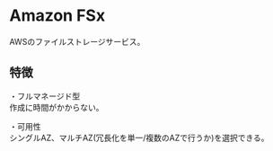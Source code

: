 # Amazon FSx
AWSのファイルストレージサービス。

## 特徴
・フルマネージド型  
作成に時間がかからない。

・可用性  
シングルAZ、マルチAZ(冗長化を単一/複数のAZで行うか)を選択できる。
